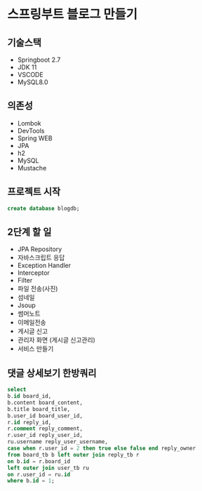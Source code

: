 # 스프링부트 블로그 만들기

## 기술스택

- Springboot 2.7
- JDK 11
- VSCODE
- MySQL8.0

## 의존성

- Lombok
- DevTools
- Spring WEB
- JPA
- h2
- MySQL
- Mustache

## 프로젝트 시작

```sql
create database blogdb;
```

## 2단계 할 일

- JPA Repository
- 자바스크립트 응답
- Exception Handler
- Interceptor
- Filter
- 파일 전송(사진)
- 섬네일
- Jsoup
- 썸머노트
- 이메일전송
- 게시글 신고
- 관리자 화면 (게시글 신고관리)
- 서비스 만들기

## 댓글 상세보기 한방쿼리

```sql
select
b.id board_id,
b.content board_content,
b.title board_title,
b.user_id board_user_id,
r.id reply_id,
r.comment reply_comment,
r.user_id reply_user_id,
ru.username reply_user_username,
case when r.user_id = 2 then true else false end reply_owner
from board_tb b left outer join reply_tb r
on b.id = r.board_id
left outer join user_tb ru
on r.user_id = ru.id
where b.id = 1;
```
